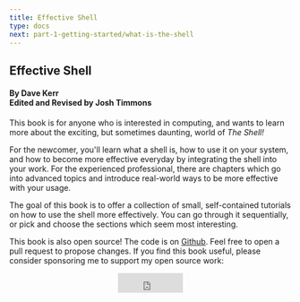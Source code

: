 ```yaml
---
title: Effective Shell
type: docs
next: part-1-getting-started/what-is-the-shell
---
```


## Effective Shell 
#### By Dave Kerr <br>Edited and Revised by Josh Timmons

This book is for anyone who is interested in computing, and wants to learn more about the exciting, but sometimes daunting, world of _The Shell!_

For the newcomer, you'll learn what a shell is, how to use it on your system, and how to become more effective everyday by integrating the shell into your work.
For the experienced professional, there are chapters which go into advanced topics and introduce real-world ways to be more effective with your usage.

The goal of this book is to offer a collection of small, self-contained tutorials on how to use the shell more effectively.
You can go through it sequentially, or pick and choose the sections which seem most interesting.

This book is also open source! The code is on [Github](https://github.com/josh-59/effective-shell). 
Feel free to open a pull request to propose changes.
If you find this book useful, please consider sponsoring me to support my open source work:

<center><iframe src="https://github.com/sponsors/dwmkerr/button" title="Sponsor dwmkerr" height="35" width="116" style="border: 0;"></iframe></center>


